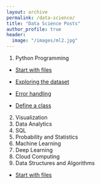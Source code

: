 ```yaml
---
layout: archive
permalink: /data-science/
title: "Data Science Posts"
author_profile: true
header:
  image: "/images/ml2.jpg"
---
```

1. Python Programming
* [Start with files](https://github.com/tylercx62/tylercx62.github.io/blob/master/_posts/2018-04-19-python01.md)
+ [Exploring the dataset](https://github.com/tylercx62/python_programming/blob/master/ExploringTheDataset.ipynb)
- [Error handling](https://github.com/tylercx62/python_programming/blob/master/ErrorHandling.ipynb)
* [Define a class](https://github.com/tylercx62/python_programming/blob/master/DefineClass.ipynb)
2. Visualization
3. Data Analytics
4. SQL
5. Probability and Statistics
6. Machine Learning
7. Deep Learning
8. Cloud Computing
9. Data Structures and Algorithms
* [Start with files](/about1/)
